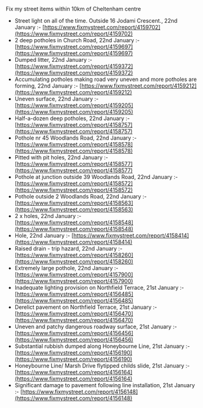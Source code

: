 Fix my street items within 10km of Cheltenham centre

<!-- fix_marker starts -->

- Street light on all of the time. Outside 16 Jodami Crescent., 22nd January :- [https://www.fixmystreet.com/report/4159702](https://www.fixmystreet.com/report/4159702)
- 2 deep potholes in Church Road, 22nd January :- [https://www.fixmystreet.com/report/4159697](https://www.fixmystreet.com/report/4159697)
- Dumped litter, 22nd January :- [https://www.fixmystreet.com/report/4159372](https://www.fixmystreet.com/report/4159372)
- Accumulating potholes making road very uneven and more potholes are forming, 22nd January :- [https://www.fixmystreet.com/report/4159212](https://www.fixmystreet.com/report/4159212)
- Uneven surface, 22nd January :- [https://www.fixmystreet.com/report/4159205](https://www.fixmystreet.com/report/4159205)
- Half-a-dozen deep potholes, 22nd January :- [https://www.fixmystreet.com/report/4158757](https://www.fixmystreet.com/report/4158757)
- Pothole nr 45 Woodlands Road, 22nd January :- [https://www.fixmystreet.com/report/4158578](https://www.fixmystreet.com/report/4158578)
- Pitted with pit holes, 22nd January :- [https://www.fixmystreet.com/report/4158577](https://www.fixmystreet.com/report/4158577)
- Pothole at junction outside 39 Woodlands Road, 22nd January :- [https://www.fixmystreet.com/report/4158572](https://www.fixmystreet.com/report/4158572)
- Pothole outside 2 Woodlands Road, 22nd January :- [https://www.fixmystreet.com/report/4158563](https://www.fixmystreet.com/report/4158563)
- 2 x holes, 22nd January :- [https://www.fixmystreet.com/report/4158548](https://www.fixmystreet.com/report/4158548)
- Hole, 22nd January :- [https://www.fixmystreet.com/report/4158414](https://www.fixmystreet.com/report/4158414)
- Raised drain - trip hazard, 22nd January :- [https://www.fixmystreet.com/report/4158260](https://www.fixmystreet.com/report/4158260)
- Extremely large pothole, 22nd January :- [https://www.fixmystreet.com/report/4157900](https://www.fixmystreet.com/report/4157900)
- Inadequate lighting provision on Northfield Terrace, 21st January :- [https://www.fixmystreet.com/report/4156485](https://www.fixmystreet.com/report/4156485)
- Derelict pavement on Northfield Terrace, 21st January :- [https://www.fixmystreet.com/report/4156470](https://www.fixmystreet.com/report/4156470)
- Uneven and patchy dangerous roadway surface, 21st January :- [https://www.fixmystreet.com/report/4156456](https://www.fixmystreet.com/report/4156456)
- Substantial rubbish dumped along Honeybourne Line, 21st January :- [https://www.fixmystreet.com/report/4156190](https://www.fixmystreet.com/report/4156190)
- Honeybourne Line/ Marsh Drive flytipped childs slide, 21st January :- [https://www.fixmystreet.com/report/4156164](https://www.fixmystreet.com/report/4156164)
- Significant damage to pavement following line installation, 21st January :- [https://www.fixmystreet.com/report/4156148](https://www.fixmystreet.com/report/4156148)

<!-- fix_marker ends -->